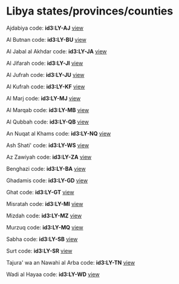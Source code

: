 # Libya states/provinces/counties
Ajdabiya     code: **id3:LY-AJ**     [view](../export/geojson/medium/id3/ly/aj.geojson)     


Al Butnan     code: **id3:LY-BU**     [view](../export/geojson/medium/id3/ly/bu.geojson)     


Al Jabal al Akhdar     code: **id3:LY-JA**     [view](../export/geojson/medium/id3/ly/ja.geojson)     


Al Jifarah     code: **id3:LY-JI**     [view](../export/geojson/medium/id3/ly/ji.geojson)     


Al Jufrah     code: **id3:LY-JU**     [view](../export/geojson/medium/id3/ly/ju.geojson)     


Al Kufrah     code: **id3:LY-KF**     [view](../export/geojson/medium/id3/ly/kf.geojson)     


Al Marj     code: **id3:LY-MJ**     [view](../export/geojson/medium/id3/ly/mj.geojson)     


Al Marqab     code: **id3:LY-MB**     [view](../export/geojson/medium/id3/ly/mb.geojson)     


Al Qubbah     code: **id3:LY-QB**     [view](../export/geojson/medium/id3/ly/qb.geojson)     


An Nuqat al Khams     code: **id3:LY-NQ**     [view](../export/geojson/medium/id3/ly/nq.geojson)     


Ash Shati'     code: **id3:LY-WS**     [view](../export/geojson/medium/id3/ly/ws.geojson)     


Az Zawiyah     code: **id3:LY-ZA**     [view](../export/geojson/medium/id3/ly/za.geojson)     


Benghazi     code: **id3:LY-BA**     [view](../export/geojson/medium/id3/ly/ba.geojson)     


Ghadamis     code: **id3:LY-GD**     [view](../export/geojson/medium/id3/ly/gd.geojson)     


Ghat     code: **id3:LY-GT**     [view](../export/geojson/medium/id3/ly/gt.geojson)     


Misratah     code: **id3:LY-MI**     [view](../export/geojson/medium/id3/ly/mi.geojson)     


Mizdah     code: **id3:LY-MZ**     [view](../export/geojson/medium/id3/ly/mz.geojson)     


Murzuq     code: **id3:LY-MQ**     [view](../export/geojson/medium/id3/ly/mq.geojson)     


Sabha     code: **id3:LY-SB**     [view](../export/geojson/medium/id3/ly/sb.geojson)     


Surt     code: **id3:LY-SR**     [view](../export/geojson/medium/id3/ly/sr.geojson)     


Tajura' wa an Nawahi al Arba     code: **id3:LY-TN**     [view](../export/geojson/medium/id3/ly/tn.geojson)     


Wadi al Hayaa     code: **id3:LY-WD**     [view](../export/geojson/medium/id3/ly/wd.geojson)     


